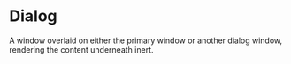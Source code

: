 # Dialog

A window overlaid on either the primary window or another dialog window, rendering the content underneath inert.

